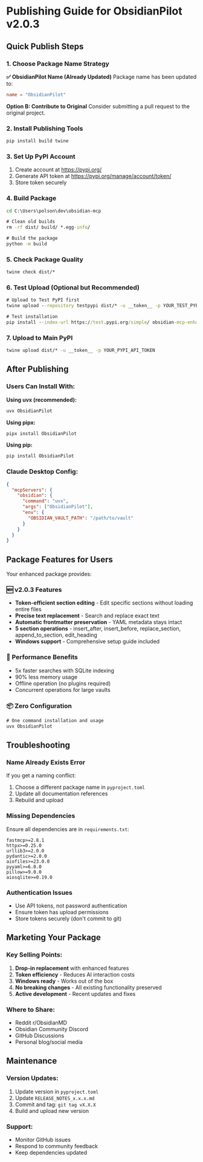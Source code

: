 # Publishing Guide for ObsidianPilot v2.0.3

## Quick Publish Steps

### 1. Choose Package Name Strategy

**✅ ObsidianPilot Name (Already Updated)**
Package name has been updated to:
```toml
name = "ObsidianPilot"
```

**Option B: Contribute to Original**
Consider submitting a pull request to the original project.

### 2. Install Publishing Tools
```cmd
pip install build twine
```

### 3. Set Up PyPI Account
1. Create account at https://pypi.org/
2. Generate API token at https://pypi.org/manage/account/token/
3. Store token securely

### 4. Build Package
```cmd
cd C:\Users\polson\dev\obsidian-mcp

# Clean old builds
rm -rf dist/ build/ *.egg-info/

# Build the package
python -m build
```

### 5. Check Package Quality
```cmd
twine check dist/*
```

### 6. Test Upload (Optional but Recommended)
```cmd
# Upload to Test PyPI first
twine upload --repository testpypi dist/* -u __token__ -p YOUR_TEST_PYPI_TOKEN

# Test installation
pip install --index-url https://test.pypi.org/simple/ obsidian-mcp-enhanced
```

### 7. Upload to Main PyPI
```cmd
twine upload dist/* -u __token__ -p YOUR_PYPI_API_TOKEN
```

## After Publishing

### Users Can Install With:

**Using uvx (recommended):**
```cmd
uvx ObsidianPilot
```

**Using pipx:**
```cmd
pipx install ObsidianPilot
```

**Using pip:**
```cmd
pip install ObsidianPilot
```

### Claude Desktop Config:
```json
{
  "mcpServers": {
    "obsidian": {
      "command": "uvx",
      "args": ["ObsidianPilot"],
      "env": {
        "OBSIDIAN_VAULT_PATH": "/path/to/vault"
      }
    }
  }
}
```

## Package Features for Users

Your enhanced package provides:

### 🆕 v2.0.3 Features
- **Token-efficient section editing** - Edit specific sections without loading entire files
- **Precise text replacement** - Search and replace exact text
- **Automatic frontmatter preservation** - YAML metadata stays intact
- **5 section operations** - insert_after, insert_before, replace_section, append_to_section, edit_heading
- **Windows support** - Comprehensive setup guide included

### 🚀 Performance Benefits
- 5x faster searches with SQLite indexing
- 90% less memory usage
- Offline operation (no plugins required)
- Concurrent operations for large vaults

### 📦 Zero Configuration
```cmd
# One command installation and usage
uvx ObsidianPilot
```

## Troubleshooting

### Name Already Exists Error
If you get a naming conflict:
1. Choose a different package name in `pyproject.toml`
2. Update all documentation references
3. Rebuild and upload

### Missing Dependencies
Ensure all dependencies are in `requirements.txt`:
```
fastmcp>=2.8.1
httpx>=0.25.0
urllib3>=2.0.0
pydantic>=2.0.0
aiofiles>=23.0.0
pyyaml>=6.0.0
pillow>=9.0.0
aiosqlite>=0.19.0
```

### Authentication Issues
- Use API tokens, not password authentication
- Ensure token has upload permissions
- Store tokens securely (don't commit to git)

## Marketing Your Package

### Key Selling Points:
1. **Drop-in replacement** with enhanced features
2. **Token efficiency** - Reduces AI interaction costs
3. **Windows ready** - Works out of the box
4. **No breaking changes** - All existing functionality preserved
5. **Active development** - Recent updates and fixes

### Where to Share:
- Reddit r/ObsidianMD
- Obsidian Community Discord
- GitHub Discussions
- Personal blog/social media

## Maintenance

### Version Updates:
1. Update version in `pyproject.toml`
2. Update `RELEASE_NOTES_x.x.x.md`
3. Commit and tag: `git tag vX.X.X`
4. Build and upload new version

### Support:
- Monitor GitHub issues
- Respond to community feedback
- Keep dependencies updated